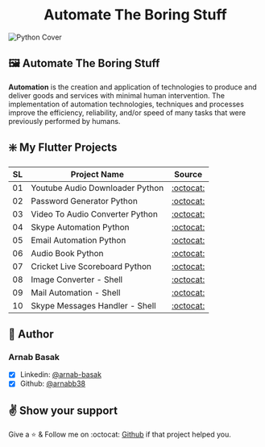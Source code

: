 # <center>Automate The Boring Stuff</center>

![Python Cover](python.png)

## :framed_picture: Automate The Boring Stuff
**Automation** is the creation and application of technologies to produce and deliver goods and services with minimal human intervention. The implementation of automation technologies, techniques and processes improve the efficiency, reliability, and/or speed of many tasks that were previously performed by humans.

## :sparkle: My Flutter Projects
SL | Project Name | Source
---|--------------|-------
01 | Youtube Audio Downloader Python | [:octocat:](https://github.com/arnabb38/youtube-audio-downloader-python)
02 | Password Generator Python | [:octocat:](https://github.com/arnabb38/password-generator-python)
03 | Video To Audio Converter Python | [:octocat:](https://github.com/arnabb38/video-to-audio-converter-python)
04 | Skype Automation Python | [:octocat:](https://github.com/arnabb38/skype-automation-python)
05 | Email Automation Python | [:octocat:](https://github.com/arnabb38/email-automation-python)
06 | Audio Book Python | [:octocat:](https://github.com/arnabb38/audio-book-python)
07 | Cricket Live Scoreboard Python | [:octocat:](https://github.com/arnabb38/cricket-live-scoreboard-python)
08 | Image Converter - Shell | [:octocat:](https://github.com/arnabb38/image-converter)
09 | Mail Automation - Shell | [:octocat:](https://github.com/arnabb38/mail-automation)
10 | Skype Messages Handler - Shell | [:octocat:](https://github.com/arnabb38/skype-messages)


## :bust_in_silhouette: Author
### Arnab Basak
- [x] Linkedin: [@arnab-basak](https://linkedin.com/in/arnab-basak)
- [x] Github: [@arnabb38](https://github.com/arnabb38)

## :v: Show your support
Give a :star: & Follow me on :octocat: [Github](https://github.com/arnabb38) if that project helped you.
